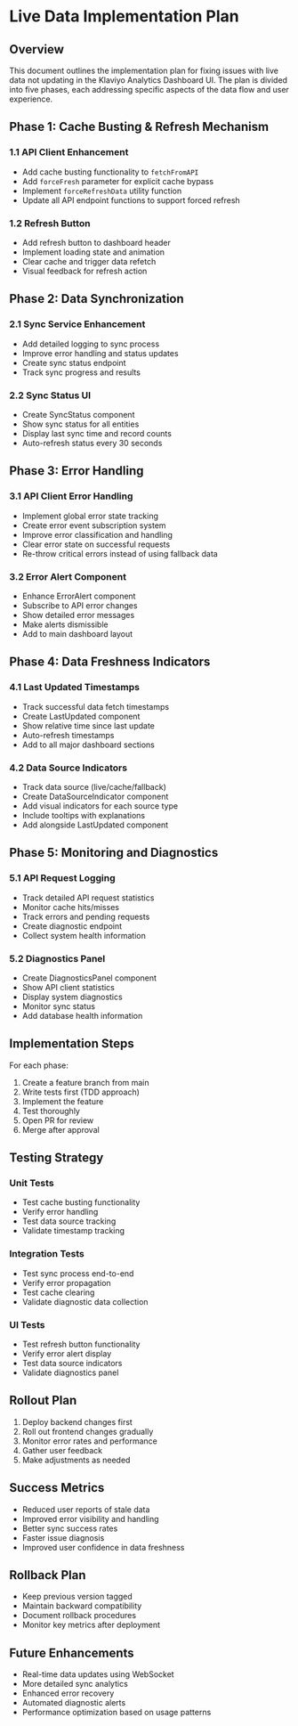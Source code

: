 # Live Data Implementation Plan

## Overview

This document outlines the implementation plan for fixing issues with live data not updating in the Klaviyo Analytics Dashboard UI. The plan is divided into five phases, each addressing specific aspects of the data flow and user experience.

## Phase 1: Cache Busting & Refresh Mechanism

### 1.1 API Client Enhancement
- Add cache busting functionality to `fetchFromAPI`
- Add `forceFresh` parameter for explicit cache bypass
- Implement `forceRefreshData` utility function
- Update all API endpoint functions to support forced refresh

### 1.2 Refresh Button
- Add refresh button to dashboard header
- Implement loading state and animation
- Clear cache and trigger data refetch
- Visual feedback for refresh action

## Phase 2: Data Synchronization

### 2.1 Sync Service Enhancement
- Add detailed logging to sync process
- Improve error handling and status updates
- Create sync status endpoint
- Track sync progress and results

### 2.2 Sync Status UI
- Create SyncStatus component
- Show sync status for all entities
- Display last sync time and record counts
- Auto-refresh status every 30 seconds

## Phase 3: Error Handling

### 3.1 API Client Error Handling
- Implement global error state tracking
- Create error event subscription system
- Improve error classification and handling
- Clear error state on successful requests
- Re-throw critical errors instead of using fallback data

### 3.2 Error Alert Component
- Enhance ErrorAlert component
- Subscribe to API error changes
- Show detailed error messages
- Make alerts dismissible
- Add to main dashboard layout

## Phase 4: Data Freshness Indicators

### 4.1 Last Updated Timestamps
- Track successful data fetch timestamps
- Create LastUpdated component
- Show relative time since last update
- Auto-refresh timestamps
- Add to all major dashboard sections

### 4.2 Data Source Indicators
- Track data source (live/cache/fallback)
- Create DataSourceIndicator component
- Add visual indicators for each source type
- Include tooltips with explanations
- Add alongside LastUpdated component

## Phase 5: Monitoring and Diagnostics

### 5.1 API Request Logging
- Track detailed API request statistics
- Monitor cache hits/misses
- Track errors and pending requests
- Create diagnostic endpoint
- Collect system health information

### 5.2 Diagnostics Panel
- Create DiagnosticsPanel component
- Show API client statistics
- Display system diagnostics
- Monitor sync status
- Add database health information

## Implementation Steps

For each phase:

1. Create a feature branch from main
2. Write tests first (TDD approach)
3. Implement the feature
4. Test thoroughly
5. Open PR for review
6. Merge after approval

## Testing Strategy

### Unit Tests
- Test cache busting functionality
- Verify error handling
- Test data source tracking
- Validate timestamp tracking

### Integration Tests
- Test sync process end-to-end
- Verify error propagation
- Test cache clearing
- Validate diagnostic data collection

### UI Tests
- Test refresh button functionality
- Verify error alert display
- Test data source indicators
- Validate diagnostics panel

## Rollout Plan

1. Deploy backend changes first
2. Roll out frontend changes gradually
3. Monitor error rates and performance
4. Gather user feedback
5. Make adjustments as needed

## Success Metrics

- Reduced user reports of stale data
- Improved error visibility and handling
- Better sync success rates
- Faster issue diagnosis
- Improved user confidence in data freshness

## Rollback Plan

- Keep previous version tagged
- Maintain backward compatibility
- Document rollback procedures
- Monitor key metrics after deployment

## Future Enhancements

- Real-time data updates using WebSocket
- More detailed sync analytics
- Enhanced error recovery
- Automated diagnostic alerts
- Performance optimization based on usage patterns
